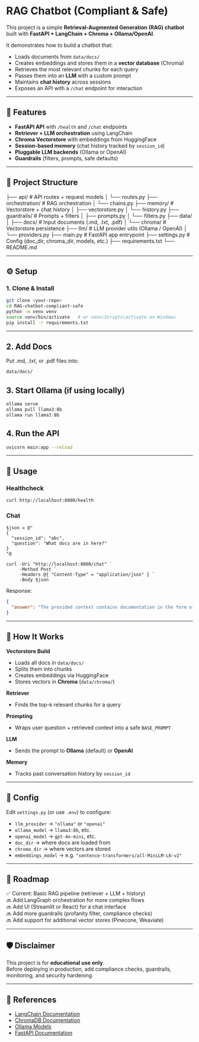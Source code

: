 # RAG Chatbot (Compliant & Safe)

This project is a simple **Retrieval-Augmented Generation (RAG) chatbot** built with **FastAPI + LangChain + Chroma + Ollama/OpenAI**.  

It demonstrates how to build a chatbot that:
- Loads documents from `data/docs/`
- Creates embeddings and stores them in a **vector database** (Chroma)
- Retrieves the most relevant chunks for each query
- Passes them into an **LLM** with a custom prompt
- Maintains **chat history** across sessions
- Exposes an API with a `/chat` endpoint for interaction

---

## 🚀 Features

- **FastAPI API** with `/health` and `/chat` endpoints
- **Retriever + LLM orchestration** using LangChain
- **Chroma Vectorstore** with embeddings from HuggingFace
- **Session-based memory** (chat history tracked by `session_id`)
- **Pluggable LLM backends** (Ollama or OpenAI)
- **Guardrails** (filters, prompts, safe defaults)

---

## 📂 Project Structure

├── api/ # API routes + request models
│ └── routes.py
├── orchestration/ # RAG orchestration
│ └── chains.py
├── memory/ # Vectorstore + chat history
│ ├── vectorstore.py
│ └── history.py
├── guardrails/ # Prompts + filters
│ ├── prompts.py
│ └── filters.py
├── data/
│ ├── docs/ # Input documents (.md, .txt, .pdf)
│ └── chroma/ # Vectorstore persistence
├── llm/ # LLM provider utils (Ollama / OpenAI)
│ └── providers.py
├── main.py # FastAPI app entrypoint
├── settings.py # Config (doc_dir, chroma_dir, models, etc.)
├── requirements.txt
└── README.md


---

## ⚙️ Setup

### 1. Clone & Install
```bash
git clone <your-repo>
cd RAG-chatbot-compliant-safe
python -m venv venv
source venv/bin/activate   # or venv\Scripts\activate on Windows
pip install -r requirements.txt
```

---

## 2. Add Docs

Put .md, .txt, or .pdf files into:
```bash
data/docs/
```

## 3. Start Ollama (if using locally)
```powershell
ollama serve
ollama pull llama3:8b
ollama run llama3:8b
```

## 4. Run the API
```bash
uvicorn main:app --reload
```

---

## 📡 Usage

### Healthcheck
```bash
curl http://localhost:8000/health
```

### Chat
```
$json = @"
{
  "session_id": "abc",
  "question": "What docs are in here?"
}
"@

curl -Uri "http://localhost:8000/chat" `
     -Method Post `
     -Headers @{ "Content-Type" = "application/json" } `
     -Body $json

```

Response:
```json
{
  "answer": "The provided context contains documentation in the form of Python tips..."
}
```

---

## 🧩 How It Works

**Vectorstore Build**
- Loads all docs in `data/docs/`
- Splits them into chunks
- Creates embeddings via HuggingFace
- Stores vectors in **Chroma** (`data/chroma/`)

**Retriever**
- Finds the top-k relevant chunks for a query

**Prompting**
- Wraps user question + retrieved context into a safe `BASE_PROMPT`

**LLM**
- Sends the prompt to **Ollama** (default) or **OpenAI**

**Memory**
- Tracks past conversation history by `session_id`

---

## 🔧 Config

Edit `settings.py` (or use `.env`) to configure:

- `llm_provider` → `"ollama"` or `"openai"`
- `ollama_model` → `llama3:8b`, etc.
- `openai_model` → `gpt-4o-mini`, etc.
- `doc_dir` → where docs are loaded from
- `chroma_dir` → where vectors are stored
- `embeddings_model` → e.g. `"sentence-transformers/all-MiniLM-L6-v2"`

---

## 📌 Roadmap

✅ Current: Basic RAG pipeline (retriever + LLM + history)  
🔜 Add LangGraph orchestration for more complex flows  
🔜 Add UI (Streamlit or React) for a chat interface  
🔜 Add more guardrails (profanity filter, compliance checks)  
🔜 Add support for additional vector stores (Pinecone, Weaviate)  

---

## 🛡️ Disclaimer
This project is for **educational use only**.  
Before deploying in production, add compliance checks, guardrails, monitoring, and security hardening.

---

## 📖 References
- [LangChain Documentation](https://python.langchain.com/)
- [ChromaDB Documentation](https://docs.trychroma.com/)
- [Ollama Models](https://ollama.ai/library)
- [FastAPI Documentation](https://fastapi.tiangolo.com/)

